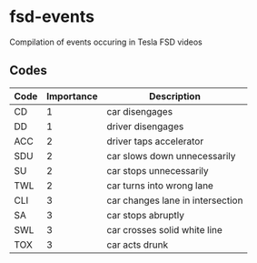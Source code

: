 # fsd-events
Compilation of events occuring in Tesla FSD videos

## Codes

Code | Importance | Description
--- | --- | ---
CD | 1 | car disengages
DD | 1 | driver disengages
ACC | 2 | driver taps accelerator
SDU | 2 | car slows down unnecessarily
SU | 2 | car stops unnecessarily
TWL | 2 | car turns into wrong lane
CLI | 3 | car changes lane in intersection
SA | 3 | car stops abruptly
SWL | 3 | car crosses solid white line
TOX | 3 | car acts drunk
